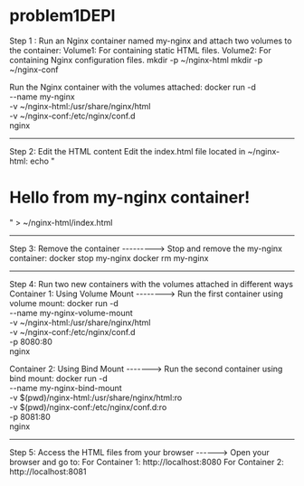 # problem1DEPI
Step 1 :
Run an Nginx container named my-nginx and attach two volumes to the container:
    Volume1: For containing static HTML files.
    Volume2: For containing Nginx configuration files.
mkdir -p ~/nginx-html
mkdir -p ~/nginx-conf

Run the Nginx container with the volumes attached:
    docker run -d \
      --name my-nginx \
      -v ~/nginx-html:/usr/share/nginx/html \
      -v ~/nginx-conf:/etc/nginx/conf.d \
      nginx
      
------------------------------------------------------------------------------------------------------------------------------------
Step 2: 
Edit the HTML content
    Edit the index.html file located in ~/nginx-html:
echo "<h1>Hello from my-nginx container!</h1>" > ~/nginx-html/index.html

------------------------------------------------------------------------------------------------------------------------------------
Step 3: 
Remove the container ---------> Stop and remove the my-nginx container:
    docker stop my-nginx
    docker rm my-nginx
    
------------------------------------------------------------------------------------------------------------------------------------
Step 4: 
Run two new containers with the volumes attached in different ways
Container 1: 
Using Volume Mount --------> Run the first container using volume mount:
    docker run -d \
      --name my-nginx-volume-mount \
      -v ~/nginx-html:/usr/share/nginx/html \
      -v ~/nginx-conf:/etc/nginx/conf.d \
      -p 8080:80 \
      nginx

Container 2: 
Using Bind Mount -------> Run the second container using bind mount:
    docker run -d \
      --name my-nginx-bind-mount \
      -v $(pwd)/nginx-html:/usr/share/nginx/html:ro \
      -v $(pwd)/nginx-conf:/etc/nginx/conf.d:ro \
      -p 8081:80 \
      nginx
      
------------------------------------------------------------------------------------------------------------------------------------
Step 5:
Access the HTML files from your browser ------> Open your browser and go to:
        For Container 1: http://localhost:8080
        For Container 2: http://localhost:8081
